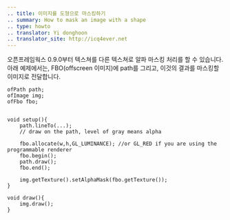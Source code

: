 ```yaml
---
.. title: 이미지를 도형으로 마스킹하기
.. summary: How to mask an image with a shape
.. type: howto
.. translator: Yi donghoon
.. translator_site: http://icq4ever.net
---
```


오픈프레임웍스 0.9.0부터 텍스쳐를 다른 텍스쳐로 알파 마스킹 처리를 할 수 있습니다. 아래 예제에서는, FBO(offscreen 이미지)에 path를 그리고, 이것의 결과를 마스킹할 이미지로 전달합니다.

```
ofPath path;
ofImage img;
ofFbo fbo;


void setup(){
    path.lineTo(...);
    // draw on the path, level of gray means alpha

    fbo.allocate(w,h,GL_LUMINANCE); //or GL_RED if you are using the programmable renderer
    fbo.begin();
    path.draw();
    fbo.end();

    img.getTexture().setAlphaMask(fbo.getTexture());
}

void draw(){
    img.draw();
}
```